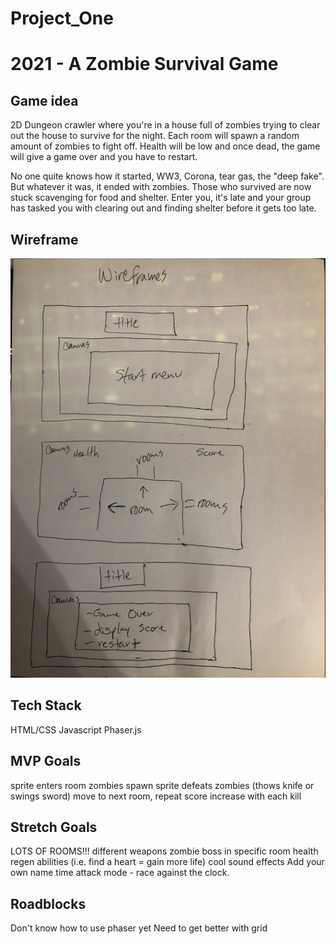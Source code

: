 # Project_One

# 2021 - A Zombie Survival Game

## Game idea

2D Dungeon crawler where you're in a house full of zombies trying to clear out the house to survive for the night.
Each room will spawn a random amount of zombies to fight off. Health will be low and once dead, the game will give a game over and you have to restart.

No one quite knows how it started, WW3, Corona, tear gas, the "deep fake". But whatever it was, it ended with zombies. Those who survived are now stuck scavenging for food and shelter. Enter you, it's late and your group has tasked you with clearing out and finding shelter before it gets too late.

## Wireframe

![](img/wireframe.png)

## Tech Stack

HTML/CSS
Javascript
Phaser.js

## MVP Goals

sprite enters room
zombies spawn
sprite defeats zombies (thows knife or swings sword)
move to next room, repeat
score increase with each kill

## Stretch Goals

LOTS OF ROOMS!!!
different weapons
zombie boss in specific room
health regen abilities (i.e. find a heart = gain more life)
cool sound effects
Add your own name
time attack mode - race against the clock.

## Roadblocks

Don't know how to use phaser yet
Need to get better with grid
